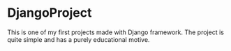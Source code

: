 # DjangoProject
This is one of my first projects made with Django framework. The project is quite simple and has a purely educational motive.
